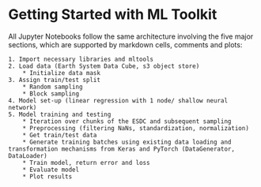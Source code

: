 # Getting Started with ML Toolkit

All Jupyter Notebooks follow the same architecture involving the five major sections, which are supported by markdown cells, comments and plots:


	1. Import necessary libraries and mltools
	2. Load data (Earth System Data Cube, s3 object store)
		* Initialize data mask
	3. Assign train/test split
		* Random sampling
		* Block sampling
	4. Model set-up (linear regression with 1 node/ shallow neural network)
	5. Model training and testing 
		* Iteration over chunks of the ESDC and subsequent sampling
		* Preprocessing (filtering NaNs, standardization, normalization)
		* Get train/test data
		* Generate training batches using existing data loading and transformation mechanisms from Keras and PyTorch (DataGenerator, DataLoader)
		* Train model, return error and loss
		* Evaluate model
		* Plot results
	
<!--It is mandatory to enable machine learning that respects the basic principles of geo-data way beyond naive applications of 
machine learning in the Earth system context. To avoid auto-correlation during the training phase of the model, data sampling is 
guided by a block sampling strategy. Data blocks are rectangularly shaped varying in size and amount of data points. -->
